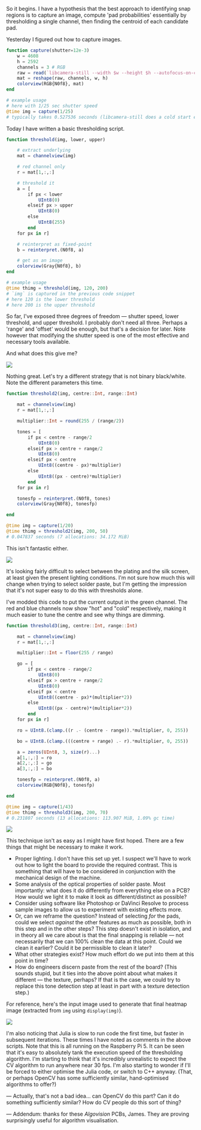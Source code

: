 So it begins. I have a hypothesis that the best approach to identifying snap regions is to capture an image, compute 'pad probabilities' essentially by thresholding a single channel, then finding the centroid of each candidate pad.

Yesterday I figured out how to capture images.

```julia
function capture(shutter=12e-3)
	w = 4608
	h = 2592
	channels = 3 # RGB
	raw = read(`libcamera-still --width $w --height $h --autofocus-on-capture --nopreview --shutter=$(shutter)s --analoggain=1.0 --awb=custom --awbgains=0.67,1.7 --hdr=off --denoise=cdn_fast --hflip --immediate --encoding=rgb --output=-`)
	mat = reshape(raw, channels, w, h)
	colorview(RGB{N0f8}, mat)
end

# example usage
# here with 1/25 sec shutter speed
@time img = capture(1/25)
# typically takes 0.527536 seconds (libcamera-still does a cold start every time)
```

Today I have written a basic thresholding script.

```julia
function threshold(img, lower, upper)

	# extract underlying
	mat = channelview(img)

	# red channel only
	r = mat[1,:,:]

	# threshold it
	a = [
		if px < lower
			UInt8(0)
		elseif px > upper
			UInt8(0)
		else
			UInt8(255)
		end
	for px in r]

	# reinterpret as fixed-point
	b = reinterpret.(N0f8, a)

	# get as an image
	colorview(Gray{N0f8}, b)
end

# example usage
@time thimg = threshold(img, 120, 200)
# `img` is captured in the previous code snippet
# here 120 is the lower threshold
# here 200 is the upper threshold
```

So far, I've exposed three degrees of freedom — shutter speed, lower threshold, and upper threshold. I probably don't need all three. Perhaps a 'range' and 'offset' would be enough, but that's a decision for later. Note however that modifying the shutter speed is one of the most effective and necessary tools available.

And what does this give me?

![](download-2.png)

Nothing great. Let's try a different strategy that is not binary black/white. Note the different parameters this time.

```julia
function threshold2(img, centre::Int, range::Int)

	mat = channelview(img)
	r = mat[1,:,:]

	multiplier::Int = round(255 / (range/2))

	tones = [
		if px < centre - range/2
			UInt8(0)
		elseif px > centre + range/2
			UInt8(0)
		elseif px < centre
			UInt8((centre - px)*multiplier)
		else
			UInt8((px - centre)*multiplier)
		end
	for px in r]

	tonesfp = reinterpret.(N0f8, tones)
	colorview(Gray{N0f8}, tonesfp)

end

@time img = capture(1/20)
@time thimg = threshold2(img, 200, 50)
# 0.047837 seconds (7 allocations: 34.172 MiB)
```

This isn't fantastic either.

![](download-3.png)

It's looking fairly difficult to select between the plating and the silk screen, at least given the present lighting conditions. I'm not sure how much this will change when trying to select solder paste, but I'm getting the impression that it's not super easy to do this with thresholds alone.

I've modded this code to put the current output in the green channel. The red and blue channels now show "hot" and "cold" respectively, making it much easier to tune the centre and see why things are dimming.

```julia
function threshold3(img, centre::Int, range::Int)

	mat = channelview(img)
	r = mat[1,:,:]

	multiplier::Int = floor(255 / range)

	go = [
		if px < centre - range/2
			UInt8(0)
		elseif px > centre + range/2
			UInt8(0)
		elseif px < centre
			UInt8((centre - px)*(multiplier*2))
		else
			UInt8((px - centre)*(multiplier*2))
		end
	for px in r]

	ro = UInt8.(clamp.((r .- (centre - range)).*multiplier, 0, 255))

	bo = UInt8.(clamp.(((centre + range) .- r).*multiplier, 0, 255))

	a = zeros(UInt8, 3, size(r)...)
	a[1,:,:] = ro
	a[2,:,:] = go
	a[3,:,:] = bo

	tonesfp = reinterpret.(N0f8, a)
	colorview(RGB{N0f8}, tonesfp)

end

@time img = capture(1/43)
@time thimg = threshold3(img, 200, 70)
# 0.231807 seconds (13 allocations: 113.907 MiB, 1.09% gc time)
```

![](download-4.png)

This technique isn't as easy as I might have first hoped. There are a few things that might be necessary to make it work.

- Proper lighting. I don't have this set up yet. I suspect we'll have to work out how to light the board to provide the required contrast. This is something that will have to be considered in conjunction with the mechanical design of the machine.
- Some analysis of the optical properties of solder paste. Most importantly: what does it do differently from everything else on a PCB? How would we light it to make it look as different/distinct as possible?
- Consider using software like Photoshop or DaVinci Resolve to process sample images to allow us to experiment with existing effects more.
- Or, can we reframe the question? Instead of selecting *for* the pads, could we select *against* the other features as much as possible, both in this step and in the other steps? This step doesn't exist in isolation, and in theory all we care about is that the final snapping is reliable — not necessarily that we can 100% clean the data at this point. Could we clean it earlier? Could it be permissible to clean it later?
- What other strategies exist? How much effort do we put into them at this point in time?
- How do engineers discern paste from the rest of the board? (This sounds stupid, but it ties into the above point about what makes it different — the texture, perhaps? If that is the case, we could try to replace this tone detection step at least in part with a texture detection step.)

For reference, here's the input image used to generate that final heatmap image (extracted from `img` using `display(img)`).

![](download-5.png)

I'm also noticing that Julia is slow to run code the first time, but faster in subsequent iterations. These times I have noted as comments in the above scripts. Note that this is all running on the Raspberry Pi 5. It can be seen that it's easy to absolutely tank the execution speed of the thresholding algorithm. I'm starting to think that it's incredibly unrealistic to expect the CV algorithm to run anywhere near 30 fps. I'm also starting to wonder if I'll be forced to either optimise the Julia code, or switch to C++ anyway. (That, or perhaps OpenCV has some sufficiently similar, hand-optimised algorithms to offer?)

— Actually, that's not a bad idea… can OpenCV do this part? Can it do something sufficiently similar? How do CV people do this sort of thing?

— Addendum: thanks for these *Algovision* PCBs, James. They are proving surprisingly useful for algorithm visualisation.